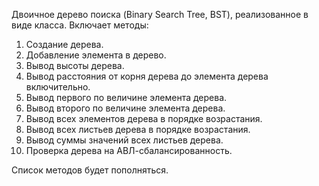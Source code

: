 Двоичное дерево поиска (Binary Search Tree,  BST), реализованное в виде класса.
Включает методы:

1. Создание дерева.
2. Добавление элемента в дерево.
3. Вывод высоты дерева.
4. Вывод расстояния от корня дерева до элемента дерева включительно.
5. Вывод первого по величине элемента дерева.
6. Вывод второго по величине элемента дерева.
7. Вывод всех элементов дерева в порядке возрастания.
8. Вывод всех листьев дерева в порядке возрастания.
9. Вывод суммы значений всех листьев дерева.
10. Проверка дерева на АВЛ-сбалансированность.

Список методов будет пополняться.
